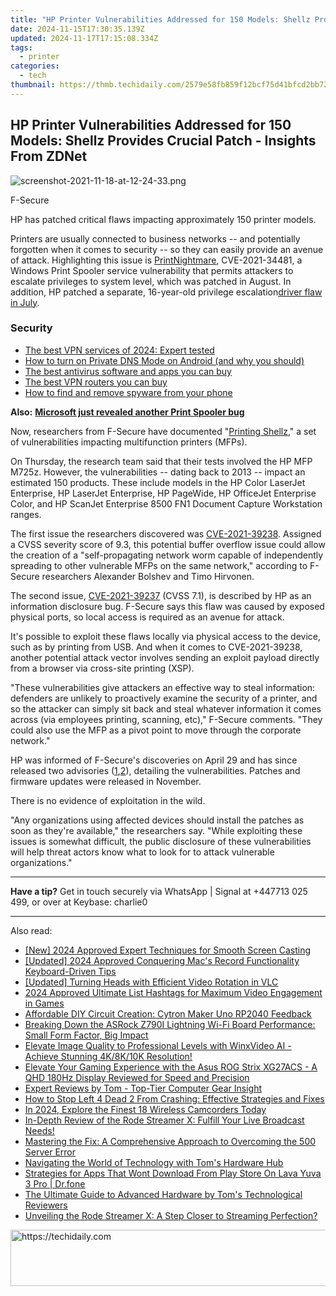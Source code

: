 ```yaml
---
title: "HP Printer Vulnerabilities Addressed for 150 Models: Shellz Provides Crucial Patch - Insights From ZDNet"
date: 2024-11-15T17:30:35.139Z
updated: 2024-11-17T17:15:08.334Z
tags:
  - printer
categories:
  - tech
thumbnail: https://thmb.techidaily.com/2579e58fb859f12bcf75d41bfcd2bb7289ef81a099867df0bbc5e1bf070a408f.jpg
---
```


## HP Printer Vulnerabilities Addressed for 150 Models: Shellz Provides Crucial Patch - Insights From ZDNet

![screenshot-2021-11-18-at-12-24-33.png](https://www.zdnet.com/a/img/resize/b638bc1117340e3e7e411473e389e70a5a0ceaa7/2021/11/18/34f27153-3810-4fdd-8223-40800769b2c5/screenshot-2021-11-18-at-12-24-33.png?auto=webp&width=1280)

F-Secure

HP has patched critical flaws impacting approximately 150 printer models. 

Printers are usually connected to business networks -- and potentially forgotten when it comes to security -- so they can easily provide an avenue of attack. Highlighting this issue is [PrintNightmare](https://www.zdnet.com/article/microsoft-fixes-windows-10-printnightmare-flaw-with-this-update/), CVE-2021-34481, a Windows Print Spooler service vulnerability that permits attackers to escalate privileges to system level, which was patched in August. In addition, HP patched a separate, 16-year-old privilege escalation[driver flaw in July](https://www.zdnet.com/article/hp-patches-vulnerable-printer-driver-impacting-millions-of-devices/). 

### Security

* [The best VPN services of 2024: Expert tested](https://www.zdnet.com/article/best-vpn/)
* [How to turn on Private DNS Mode on Android (and why you should)](https://www.zdnet.com/article/how-to-turn-on-private-dns-mode-on-android-and-why-you-should/)
* [The best antivirus software and apps you can buy](https://www.zdnet.com/article/best-antivirus/)
* [The best VPN routers you can buy](https://www.zdnet.com/article/best-vpn-router/)
* [How to find and remove spyware from your phone](https://www.zdnet.com/article/how-to-find-and-remove-spyware-from-your-phone/)

**Also:** [**Microsoft just revealed another Print Spooler bug**](https://www.zdnet.com/article/windows-10-microsoft-just-revealed-another-print-spooler-bug/)

Now, researchers from F-Secure have documented "[Printing Shellz](https://labs.f-secure.com/publications/printing-shellz)," a set of vulnerabilities impacting multifunction printers (MFPs). 

On Thursday, the research team said that their tests involved the HP MFP M725z. However, the vulnerabilities -- dating back to 2013 -- impact an estimated 150 products. These include models in the HP Color LaserJet Enterprise, HP LaserJet Enterprise, HP PageWide, HP OfficeJet Enterprise Color, and HP ScanJet Enterprise 8500 FN1 Document Capture Workstation ranges. 

The first issue the researchers discovered was [CVE-2021-39238](https://nvd.nist.gov/vuln/detail/CVE-2021-39238). Assigned a CVSS severity score of 9.3, this potential buffer overflow issue could allow the creation of a "self-propagating network worm capable of independently spreading to other vulnerable MFPs on the same network," according to F-Secure researchers Alexander Bolshev and Timo Hirvonen. 

The second issue, [CVE-2021-39237](https://cve.mitre.org/cgi-bin/cvename.cgi?name=CVE-2021-39237) (CVSS 7.1), is described by HP as an information disclosure bug. F-Secure says this flaw was caused by exposed physical ports, so local access is required as an avenue for attack. 

It's possible to exploit these flaws locally via physical access to the device, such as by printing from USB. And when it comes to CVE-2021-39238, another potential attack vector involves sending an exploit payload directly from a browser via cross-site printing (XSP). 

"These vulnerabilities give attackers an effective way to steal information: defenders are unlikely to proactively examine the security of a printer, and so the attacker can simply sit back and steal whatever information it comes across (via employees printing, scanning, etc)," F-Secure comments. "They could also use the MFP as a pivot point to move through the corporate network." 

HP was informed of F-Secure's discoveries on April 29 and has since released two advisories ([1](https://support.hp.com/us-en/document/ish%5F5000383-5000409-16/hpsbpi03749),[2](https://support.hp.com/us-en/document/ish%5F5000124-5000148-16/hpsbpi03748)), detailing the vulnerabilities. Patches and firmware updates were released in November. 

There is no evidence of exploitation in the wild. 

"Any organizations using affected devices should install the patches as soon as they're available," the researchers say. "While exploiting these issues is somewhat difficult, the public disclosure of these vulnerabilities will help threat actors know what to look for to attack vulnerable organizations." 

---

**Have a tip?** Get in touch securely via WhatsApp | Signal at +447713 025 499, or over at Keybase: charlie0 

---

<ins class="adsbygoogle"
     style="display:block"
     data-ad-format="autorelaxed"
     data-ad-client="ca-pub-7571918770474297"
     data-ad-slot="1223367746"></ins>

<ins class="adsbygoogle"
     style="display:block"
     data-ad-client="ca-pub-7571918770474297"
     data-ad-slot="8358498916"
     data-ad-format="auto"
     data-full-width-responsive="true"></ins>

<span class="atpl-alsoreadstyle">Also read:</span>
<div><ul>
<li><a href="https://digital-screen-recording.techidaily.com/new-2024-approved-expert-techniques-for-smooth-screen-casting/"><u>[New] 2024 Approved Expert Techniques for Smooth Screen Casting</u></a></li>
<li><a href="https://digital-screen-recording.techidaily.com/updated-2024-approved-conquering-macs-record-functionality-keyboard-driven-tips/"><u>[Updated] 2024 Approved Conquering Mac's Record Functionality Keyboard-Driven Tips</u></a></li>
<li><a href="https://screen-video-capture.techidaily.com/updated-turning-heads-with-efficient-video-rotation-in-vlc/"><u>[Updated] Turning Heads with Efficient Video Rotation in VLC</u></a></li>
<li><a href="https://youtube-help.techidaily.com/2024-approved-ultimate-list-hashtags-for-maximum-video-engagement-in-games/"><u>2024 Approved Ultimate List Hashtags for Maximum Video Engagement in Games</u></a></li>
<li><a href="https://hardware-reviews.techidaily.com/affordable-diy-circuit-creation-cytron-maker-uno-rp2040-feedback/"><u>Affordable DIY Circuit Creation: Cytron Maker Uno RP2040 Feedback</u></a></li>
<li><a href="https://hardware-reviews.techidaily.com/breaking-down-the-asrock-z790i-lightning-wi-fi-board-performance-small-form-factor-big-impact/"><u>Breaking Down the ASRock Z790I Lightning Wi-Fi Board Performance: Small Form Factor, Big Impact</u></a></li>
<li><a href="https://vp-tips.techidaily.com/elevate-image-quality-to-professional-levels-with-winxvideo-ai-achieve-stunning-4k8k10k-resolution/"><u>Elevate Image Quality to Professional Levels with WinxVideo AI - Achieve Stunning 4K/8K/10K Resolution!</u></a></li>
<li><a href="https://hardware-reviews.techidaily.com/elevate-your-gaming-experience-with-the-asus-rog-strix-xg27acs-a-qhd-180hz-display-reviewed-for-speed-and-precision/"><u>Elevate Your Gaming Experience with the Asus ROG Strix XG27ACS - A QHD 180Hz Display Reviewed for Speed and Precision</u></a></li>
<li><a href="https://hardware-reviews.techidaily.com/expert-reviews-by-tom-top-tier-computer-gear-insight/"><u>Expert Reviews by Tom - Top-Tier Computer Gear Insight</u></a></li>
<li><a href="https://win-blog.techidaily.com/how-to-stop-left-4-dead-2-from-crashing-effective-strategies-and-fixes/"><u>How to Stop Left 4 Dead 2 From Crashing: Effective Strategies and Fixes</u></a></li>
<li><a href="https://some-knowledge.techidaily.com/in-2024-explore-the-finest-18-wireless-camcorders-today/"><u>In 2024, Explore the Finest 18 Wireless Camcorders Today</u></a></li>
<li><a href="https://hardware-reviews.techidaily.com/1723341695305-in-depth-review-of-the-rode-streamer-x-fulfill-your-live-broadcast-needs/"><u>In-Depth Review of the Rode Streamer X: Fulfill Your Live Broadcast Needs!</u></a></li>
<li><a href="https://techno-recovery.techidaily.com/mastering-the-fix-a-comprehensive-approach-to-overcoming-the-500-server-error/"><u>Mastering the Fix: A Comprehensive Approach to Overcoming the 500 Server Error</u></a></li>
<li><a href="https://hardware-reviews.techidaily.com/navigating-the-world-of-technology-with-toms-hardware-hub/"><u>Navigating the World of Technology with Tom's Hardware Hub</u></a></li>
<li><a href="https://fix-guide.techidaily.com/strategies-for-apps-that-wont-download-from-play-store-on-lava-yuva-3-pro-drfone-by-drfone-fix-android-problems-fix-android-problems/"><u>Strategies for Apps That Wont Download From Play Store On Lava Yuva 3 Pro | Dr.fone</u></a></li>
<li><a href="https://hardware-reviews.techidaily.com/the-ultimate-guide-to-advanced-hardware-by-toms-technological-reviewers/"><u>The Ultimate Guide to Advanced Hardware by Tom's Technological Reviewers</u></a></li>
<li><a href="https://hardware-reviews.techidaily.com/unveiling-the-rode-streamer-x-a-step-closer-to-streaming-perfection/"><u>Unveiling the Rode Streamer X: A Step Closer to Streaming Perfection?</u></a></li>
</ul></div>

<!-- affiliate ads begin -->
<a href="https://appsumo.8odi.net/c/5597632/2132162/7443" target="_top" id="2132162">
  <img src="//a.impactradius-go.com/display-ad/7443-2132162" border="0" alt="https://techidaily.com" width="728" height="90"/>
</a>
<img height="0" width="0" src="https://appsumo.8odi.net/i/5597632/2132162/7443" style="position:absolute;visibility:hidden;" border="0" />
<!-- affiliate ads end -->

